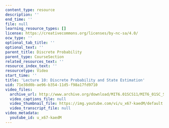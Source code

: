 ```yaml
---
content_type: resource
description: ''
end_time: ''
file: null
learning_resource_types: []
license: https://creativecommons.org/licenses/by-nc-sa/4.0/
ocw_type: ''
optional_tab_title: ''
optional_text: ''
parent_title: Discrete Probability
parent_type: CourseSection
related_resources_text: ''
resource_index_text: ''
resourcetype: Video
start_time: ''
title: 'Lecture 10: Discrete Probability and State Estimation'
uid: 71e38d0b-ae96-b354-11d5-f98a17fd9710
video_files:
  archive_url: http://www.archive.org/download/MIT6.01SCS11/MIT6_01SC_S11_lec10_300k.mp4
  video_captions_file: null
  video_thumbnail_file: https://img.youtube.com/vi/u_x67-kaedM/default.jpg
  video_transcript_file: null
video_metadata:
  youtube_id: u_x67-kaedM
---
```

